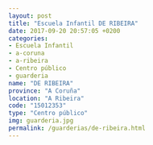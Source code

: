 ```yaml
---
layout: post
title: "Escuela Infantil DE RIBEIRA"
date: 2017-09-20 20:57:05 +0200
categories:
- Escuela Infantil
- a-coruna
- a-ribeira
- Centro público
- guarderia
name: "DE RIBEIRA"
province: "A Coruña"
location: "A Ribeira"
code: "15012353"
type: "Centro público"
img: guarderia.jpg
permalink: /guarderias/de-ribeira.html
---
```

